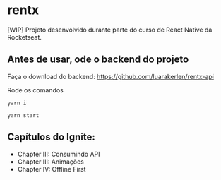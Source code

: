 # rentx
[WIP] Projeto desenvolvido durante parte do curso de React Native da Rocketseat.

## Antes de usar, ode o backend do projeto
Faça o download do backend:
https://github.com/luarakerlen/rentx-api

Rode os comandos
```
yarn i
```

```
yarn start
```

## Capítulos do Ignite:
- Chapter III: Consumindo API
- Chapter III: Animações
- Chapter IV: Offline First
